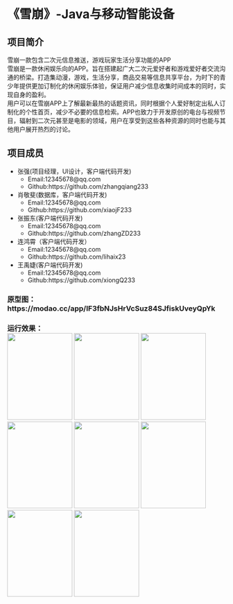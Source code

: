 ﻿
<h1>《雪崩》-Java与移动智能设备</h1>
<h2>项目简介</h2>
<p>雪崩一款包含二次元信息推送，游戏玩家生活分享功能的APP<br/>雪崩是一款休闲娱乐向的APP。旨在搭建起广大二次元爱好者和游戏爱好者交流沟通的桥梁。打造集动漫，游戏，生活分享，商品交易等信息共享平台，为时下的青少年提供更加订制化的休闲娱乐体验，保证用户减少信息收集时间成本的同时，实现自身的盈利。<br/>
用户可以在雪崩APP上了解最新最热的话题资讯，同时根据个人爱好制定出私人订制化的个性首页，减少不必要的信息检索。APP也致力于开发原创的电台与视频节目，辐射到二次元甚至是电影的领域，用户在享受到这些各种资源的同时也能与其他用户展开热烈的讨论。</p>                                                            
<h2>项目成员</h2>        
<ul>                                                         
<li>张强(项目经理，UI设计，客户端代码开发)
	<ul>                                                           
	<li>Email:12345678@qq.com</li>
	<li>Github:https://github.com/zhangqiang233</li>
	</ul>
</li>
<li>
肖敬斐(数据库，客户端代码开发)
	<ul>
	<li>Email:12345678@qq.com</li>
	<li>Github:https://github.com/xiaojF233</li>
	</ul>
</li>
<li>张振东(客户端代码开发)
	<ul>
	<li>Email:12345678@qq.com</li>
	<li>Github:https://github.com/zhangZD233</li>
	</ul>
<li>连鸿霄（客户端代码开发）
	<ul>
	<li>Email:12345678@qq.com</li>
	<li>Github:https://github.com/lihaix23</li>
	</ul>
<li>王禹婕(客户端代码开发)
	<ul>
	<li>Email:12345678@qq.com</li>
	<li>Github:https://github.com/xiongQ233</li>
	</ul>
</ul>
<h3>原型图：https://modao.cc/app/IF3fbNJsHrVcSuz84SJfiskUveyQpYk
<h3>运行效果：<br/>

<img src="https://github.com/zhangqiang216/SnowCrash/blob/master/snowcrash/%E6%95%88%E6%9E%9C%E5%9B%BE/sc1.png" height="200" width="150"/>
<img src="https://github.com/zhangqiang216/SnowCrash/blob/master/snowcrash/%E6%95%88%E6%9E%9C%E5%9B%BE/sc2.png" height="200" width="150"/>
<img src="https://github.com/zhangqiang216/SnowCrash/blob/master/snowcrash/%E6%95%88%E6%9E%9C%E5%9B%BE/sc3.png" height="200" width="150"/>
<img src="https://github.com/zhangqiang216/SnowCrash/blob/master/snowcrash/%E6%95%88%E6%9E%9C%E5%9B%BE/sc4.png" height="200" width="150"/>
<img src="https://github.com/zhangqiang216/SnowCrash/blob/master/snowcrash/%E6%95%88%E6%9E%9C%E5%9B%BE/sc5.png" height="200" width="150"/>
<img src="https://github.com/zhangqiang216/SnowCrash/blob/master/snowcrash/%E6%95%88%E6%9E%9C%E5%9B%BE/sc6.png" height="200" width="150"/>
<img src="https://github.com/zhangqiang216/SnowCrash/blob/master/snowcrash/%E6%95%88%E6%9E%9C%E5%9B%BE/sc7.png" height="200" width="150"/>
<img src="https://github.com/zhangqiang216/SnowCrash/blob/master/snowcrash/%E6%95%88%E6%9E%9C%E5%9B%BE/sc8.png" height="200" width="150"/>





 


